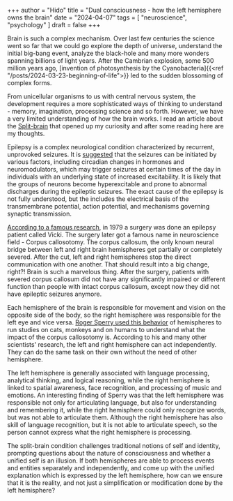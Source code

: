 +++
author = "Hido"
title = "Dual consciousness - how the left hemisphere owns the brain"
date = "2024-04-07"
tags = [
  "neuroscience",
  "psychology"
]
draft = false
+++

Brain is such a complex mechanism. Over last few centuries the science went so far that we could go explore the depth of universe, understand the initial big-bang event, analyze the black-hole and many more wonders spanning billions of light years. After the Cambrian explosion, some 500 million years ago, [invention of photosynthesis by the Cyanobacteria]{{<ref "/posts/2024-03-23-beginning-of-life">}} led to the sudden blossoming of complex forms. 

From unicellular organisms to us with central nervous system, the development requires a more sophisticated ways of thinking to understand - memory, imagination, processing science and so forth. However, we have a very limited understanding of how the brain works. I read an article about the [Split-brain](https://adam-mehdi.medium.com/dual-consciousness-and-the-split-brain-6558751edfb3) that opened up my curiosity and after some reading here are my thoughts.

Epilepsy is a complex neurological condition characterized by recurrent, unprovoked seizures. It is [suggested](https://www.ncbi.nlm.nih.gov/pmc/articles/PMC2492886/) that the seizures can be initiated by various factors, including circadian changes in hormones and neuromodulators, which may trigger seizures at certain times of the day in individuals with an underlying state of increased excitability. It is likely that the groups of neurons become hyperexcitable and prone to abnormal discharges during the epileptic seizures. The exact cause of the epilepsy is not fully understood, but the includes the electrical basis of the transmembrane potential, action potential, and mechanisms governing synaptic transmission.

[According to a famous research](https://www.nature.com/articles/483260a), in 1979 a surgery was done an epilepsy patient called Vicki. The surgery later got a famous name in neuroscience field - Corpus callosotomy. The corpus callosum, the only known neural bridge between left and right brain hemispheres get partially or completely severed. After the cut, left and right hemispheres stop the direct communication with one another. That should result into a big change, right?! Brain is such a marvelous thing. After the surgery, patients with severed corpus callosum did not have any significantly impaired or different function than people with intact corpus callosum, except now they did not have epileptic seizures anymore.

Each hemisphere of the brain is responsible for movement and vision on the opposite side of the body, so the right hemisphere was responsible for the left eye and vice versa. [Roger Sperry used this behavior](https://embryo.asu.edu/pages/roger-sperrys-split-brain-experiments-1959-1968-0) of hemispheres to run studies on cats, monkeys and on humans to understand what the impact of the corpus callosotomy is. According to his and many other scientists' research, the left and right hemisphere can act independently. They can do the same task on their own without the need of other hemisphere. 

The left hemisphere is generally associated with language processing, analytical thinking, and logical reasoning, while the right hemisphere is linked to spatial awareness, face recognition, and processing of music and emotions. An interesting finding of Sperry was that the left hemisphere was responsible not only for articulating language, but also for understanding and remembering it, while the right hemisphere could only recognize words, but was not able to articulate them. Although the right hemisphere has also skill of language recognition, but it is not able to articulate speech, so the person cannot express what the right hemisphere is processing. 

The split-brain condition challenges traditional notions of self and identity, prompting questions about the nature of consciousness and whether a unified self is an illusion. If both hemispheres are able to process events and entities separately and independently, and come up with the unified explanation which is expressed by the left hemisphere, how can we ensure that it is the reality, and not just a simplification or modification done by the left hemisphere? 
